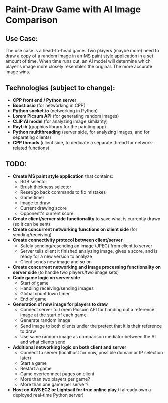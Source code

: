 # Paint-Draw Game with AI Image Comparison

## Use Case:
The use case is a head-to-head game. Two players (maybe more) need to draw a copy of a random image in an MS paint style application in a set amount of time. When time runs out, an AI model will determine which player's image more closely resembles the original. The more accurate image wins.

## Technologies (subject to change):
- **CPP front end / Python server**
- **Boost.asio** (for networking in CPP)
- **Python socket.io** (networking in Python)
- **Lorem Picsum API** (for generating random images)
- **CLIP AI model** (for analyzing image similarity)
- **RayLib** (graphics library for the painting app)
- **Python multithreading** (server side, for analyzing images, and for separating clients)
- **CPP threads** (client side, to dedicate a separate thread for network-related functions)

## TODO:
- **Create MS paint style application** that contains:
  - RGB selector
  - Brush thickness selector
  - Reset/go back commands to fix mistakes
  - Game timer
  - Image to draw
  - Current drawing score
  - Opponent's current score
- **Create client/server side functionality** to save what is currently drawn (so it can be sent)
- **Create concurrent networking functions on client side** (for sending/receiving)
- **Create connectivity protocol between client/server**
  - Safely sending/resending an image (JPEG) from client to server
  - Server tells client it finished analyzing image, gives a score, and is ready for a new version to analyze
  - Client sends new image and so on
- **Create concurrent networking and image processing functionality on server side** (to handle two players/two image sets)
- **Code game logic on server side**
  - Start of game
  - Handling receiving/sending images
  - Global countdown timer
  - End of game
- **Generation of new image for players to draw**
  - Connect server to Lorem Picsum API for handing out a reference image at the start of each game
  - Generate random image
  - Send image to both clients under the pretext that it is their reference to draw
  - Use same random image as comparison mediator between the AI and what clients send
- **Additional networking logic on both client and server**
  - Connect to server (localhost for now, possible domain or IP selection later)
  - Start a game
  - Restart a game
  - Game over/connect pages on client
  - More than two players per game?
  - More than one game per server?
- **Host on AWS EC2 or Lightsail for true online play** (I already own a deployed real-time Python server)
